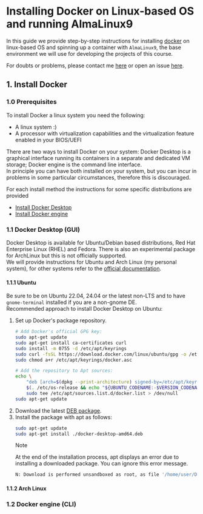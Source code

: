 # Installing Docker on Linux-based OS and running AlmaLinux9
In this guide we provide step-by-step instructions for installing [docker](https://www.docker.com/) on linux-based OS and spinning up a container with `AlmaLinux9`, the base environment we will use for developing the projects of this course.

For doubts or problems, please contact me [here](mailto:alberto.coppi@studenti.unipd.it) or open an issue [here](https://github.com/c0pp1/ScientificComputing4PhyicsStudents-projects/issues/new/choose).

## 1. Install Docker
### 1.0 Prerequisites
To install Docker a linux system you need the following:
- A linux system :)
- A processor with virtualization capabilities and the virtualization feature enabled in your BIOS/UEFI

There are two ways to install Docker on your system: Docker Desktop is a graphical interface running its containers in a separate and dedicated VM storage; Docker engine is the command line interface.  
In principle you can have both installed on your system, but you can incur in problems in some particular circumstances, therefore this is discouraged.

For each install method the instructions for some specific distributions are provided

- [Install Docker Desktop](#11-docker-desktop-gui)
- [Install Docker engine](#12-docker-engine-cli)

### 1.1 Docker Desktop (GUI)
Docker Desktop is available for Ubuntu/Debian based distributions, Red Hat Enterprise Linux (RHEL) and Fedora. There is also an experimental package for ArchLinux but this is not officially supported.  
We will provide instructions for Ubuntu and Arch Linux (my personal system), for other systems refer to the [official documentation](https://docs.docker.com/desktop/setup/install/linux/).

#### 1.1.1 Ubuntu
Be sure to be on Ubuntu 22.04, 24.04 or the latest non-LTS and to have `gnome-terminal` installed if you are a non-gnome DE.  
Recommended approach to install Docker Desktop on Ubuntu:

1. Set up Docker's package repository.
    ```bash
    # Add Docker's official GPG key:
    sudo apt-get update
    sudo apt-get install ca-certificates curl
    sudo install -m 0755 -d /etc/apt/keyrings
    sudo curl -fsSL https://download.docker.com/linux/ubuntu/gpg -o /etc/apt/keyrings/docker.asc
    sudo chmod a+r /etc/apt/keyrings/docker.asc

    # Add the repository to Apt sources:
    echo \
        "deb [arch=$(dpkg --print-architecture) signed-by=/etc/apt/keyrings/docker.asc] https://download.docker.com/linux/ubuntu \
        $(. /etc/os-release && echo "${UBUNTU_CODENAME:-$VERSION_CODENAME}") stable" | \
        sudo tee /etc/apt/sources.list.d/docker.list > /dev/null
    sudo apt-get update
    ```
2. Download the latest [DEB package](https://desktop.docker.com/linux/main/amd64/docker-desktop-amd64.deb?utm_source=docker&utm_medium=webreferral&utm_campaign=docs-driven-download-linux-amd64).
3. Install the package with apt as follows:
    ```bash
    sudo apt-get update
    sudo apt-get install ./docker-desktop-amd64.deb
    ```
    > [!NOTE]  
    > At the end of the installation process, apt displays an error due to installing a downloaded package. You can ignore this error message.  
    > ```bash
    > N: Download is performed unsandboxed as root, as file '/home/user/Downloads/docker-desktop.deb' couldn't be accessed by user '_apt'. - pkgAcquire::Run (13: Permission denied)
    > ```

#### 1.1.2 Arch Linux


### 1.2 Docker engine (CLI)